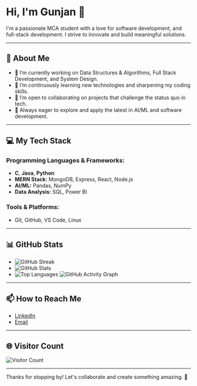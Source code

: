 # Hi, I'm Gunjan 👋

I'm a passionate MCA student with a love for software development, and full-stack development. I strive to innovate and build meaningful solutions.

---

## 🚀 About Me

- 🔭 I’m currently working on Data Structures & Algorithms, Full Stack Development, and System Design.
- 🌱 I’m continuously learning new technologies and sharpening my coding skills.
- 👯 I’m open to collaborating on projects that challenge the status quo in tech.
- 🤔 Always eager to explore and apply the latest in AI/ML and software development.

---

## 💻 My Tech Stack

### Programming Languages & Frameworks:
- **C**, **Java**, **Python**
- **MERN Stack:** MongoDB, Express, React, Node.js
- **AI/ML:** Pandas, NumPy
- **Data Analysis:** SQL, Power BI

### Tools & Platforms:
- Git, GitHub, VS Code, Linux

---

## 📊 GitHub Stats

- ![GitHub Streak](https://github-readme-streak-stats.herokuapp.com/?user=gunjanmishra090&theme=radical)
- ![GitHub Stats](https://github-readme-stats.vercel.app/api?username=gunjanmishra090&show_icons=true&theme=radical)
- ![Top Languages](https://github-readme-stats.vercel.app/api/top-langs/?username=gunjanmishra090&layout=compact&theme=radical)
![GitHub Activity Graph](https://github-readme-activity-graph.vercel.app/graph?username=gunjanmishra090&theme=radical)


---

## 📫 How to Reach Me

- [LinkedIn](https://www.linkedin.com/in/gunjan-mishra-b73a77322)  <!-- Update with your profile link -->
- [Email]()  <!-- Update with your email -->

---

## 🌐 Visitor Count

![Visitor Count](https://profile-counter.glitch.me/Tech-By-Gunjan/count.svg)

---

Thanks for stopping by! Let's collaborate and create something amazing. 🚀
